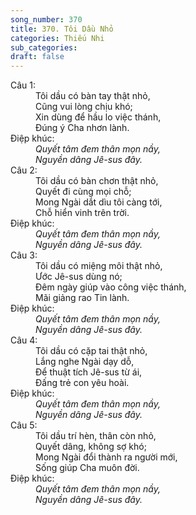 ```yaml
---
song_number: 370
title: 370. Tôi Dầu Nhỏ
categories: Thiếu Nhi
sub_categories: 
draft: false
---
```

<dl><dt>Câu 1:</dt><dd data-verse="1">Tôi dầu có bàn tay thật nhỏ, <br/>Cũng vui lòng chịu khó; <br/>Xin dùng để hầu lo việc thánh, <br/>Đúng ý Cha nhơn lành. </dd><dt>Điệp khúc:</dt><dd data-chorus="1"><em>Quyết tâm đem thân mọn nầy, <br/>Nguyền dâng Jê-sus đây. </em></dd><dt>Câu 2:</dt><dd data-verse="2"> Tôi dầu có bàn chơn thật nhỏ, <br/>Quyết đi cùng mọi chỗ; <br/>Mong Ngài dắt dìu tôi càng tới, <br/>Chỗ hiển vinh trên trời. </dd><dt>Điệp khúc:</dt><dd data-chorus="1"><em>Quyết tâm đem thân mọn nầy, <br/>Nguyền dâng Jê-sus đây. </em></dd><dt>Câu 3:</dt><dd data-verse="3">Tôi dầu có miệng môi thật nhỏ, <br/>Ước Jê-sus dùng nó; <br/>Đêm ngày giúp vào công việc thánh, <br/>Mãi giảng rao Tin lành. </dd><dt>Điệp khúc:</dt><dd data-chorus="1"><em>Quyết tâm đem thân mọn nầy, <br/>Nguyền dâng Jê-sus đây. </em></dd><dt>Câu 4:</dt><dd data-verse="4">Tôi dầu có cặp tai thật nhỏ, <br/>Lắng nghe Ngài dạy dỗ, <br/>Để thuật tích Jê-sus từ ái, <br/>Đấng trẻ con yêu hoài. </dd><dt>Điệp khúc:</dt><dd data-chorus="1"><em>Quyết tâm đem thân mọn nầy, <br/>Nguyền dâng Jê-sus đây. </em></dd><dt>Câu 5:</dt><dd data-verse="5">Tôi dầu trí hèn, thân còn nhỏ, <br/>Quyết dâng, không sợ khó; <br/>Mong Ngài đổi thành ra người mới, <br/>Sống giúp Cha muôn đời. </dd><dt>Điệp khúc:</dt><dd data-chorus="1"><em>Quyết tâm đem thân mọn nầy, <br/>Nguyền dâng Jê-sus đây. </em></dd></dl>